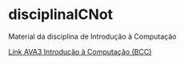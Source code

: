 # disciplinaICNot

Material da disciplina de Introdução à Computação

[Link AVA3 Introdução à Computação (BCC)](<https://ava3.furb.br/course/view.php?id=27088> "Link AVA3 Introdução à Computação (BCC)")  
